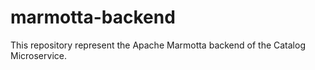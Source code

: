# marmotta-backend
This repository represent the Apache Marmotta backend of the Catalog Microservice.
